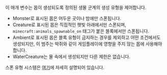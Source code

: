 이 매개 변수는 몹이 생성되도록 정의된 생물 군계의 생성 유형을 제어합니다.

* Monster로 표시된 몹은 어두운 곳이나 밤에만 스폰됩니다.
* Creature로 표시된 몹은 직접적인 햇빛 아래에서만 스폰되며, `minecraft:animals_spawnable_on` 태그가 붙은 블록에서만 스폰됩니다.
* Ambient로 표시된 몹은 블록 유형이 금지하는 경우를 제외하고 어떤 조건에서도 생성되지만, 이 범주는 박쥐와 같이 게임플레이에 영향을 주지 않는 몹에 사용해야 합니다.
* WaterCreature는 물 속에서 생성되지만 다른 제한은 없습니다.

스폰 유형 시스템은 [여기](https://mcreator.net/wiki/mob-spawning-parameters)에 자세히 설명되어 있습니다.
